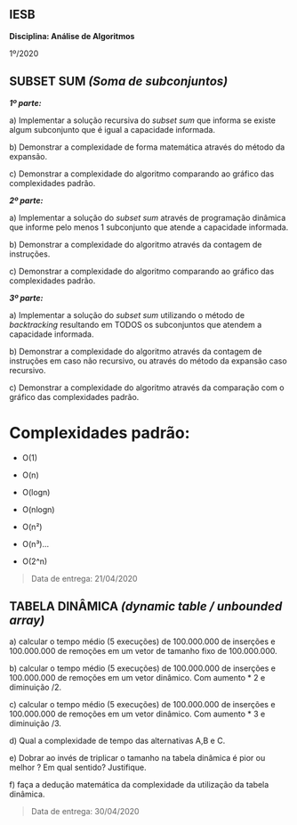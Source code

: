 ## IESB
**Disciplina: Análise de Algoritmos**

1º/2020

## SUBSET SUM *(Soma de subconjuntos)*
  

 ***1º parte:***

a) Implementar a solução recursiva do *subset sum* que informa se existe algum subconjunto que é igual a capacidade informada.

b) Demonstrar a complexidade de forma matemática através do método da expansão.

c) Demonstrar a complexidade do algoritmo comparando ao gráfico das complexidades padrão.

 ***2º parte:***

a) Implementar a solução do *subset sum* através de programação dinâmica que informe pelo menos 1 subconjunto que atende a capacidade informada.

b) Demonstrar a complexidade do algoritmo através da contagem de instruções.

c) Demonstrar a complexidade do algoritmo comparando ao gráfico das complexidades padrão.

 ***3º parte:***

a) Implementar a solução do *subset sum* utilizando o método de *backtracking* resultando em TODOS os subconjuntos que atendem a capacidade informada.

b) Demonstrar a complexidade do algoritmo através da contagem de instruções em caso não recursivo, ou através do método da expansão caso recursivo.

c) Demonstrar a complexidade do algoritmo através da comparação com o gráfico das complexidades padrão.

# Complexidades padrão:

 - O(1)

 - O(n)

 - O(logn)

 - O(nlogn)

 - O(n²)

 - O(n³)...

 - O(2^n)

> Data de entrega: 21/04/2020


## TABELA DINÂMICA *(dynamic table / unbounded array)*

a) calcular o tempo médio (5 execuções) de 100.000.000 de inserções e 100.000.000 de remoções em um vetor de tamanho fixo de 100.000.000.

b) calcular o tempo médio (5 execuções) de 100.000.000 de inserções e 100.000.000 de remoções em um vetor dinâmico. Com aumento * 2 e diminuição /2.

c) calcular o tempo médio (5 execuções) de 100.000.000 de inserções e 100.000.000 de remoções em um vetor dinâmico. Com aumento * 3 e diminuição /3.

d) Qual a complexidade de tempo das alternativas A,B e C.

e) Dobrar ao invés de triplicar o tamanho  na tabela dinâmica é pior ou melhor ? Em qual sentido? Justifique.

f) faça a dedução matemática da complexidade da utilização da tabela dinâmica.

> Data de entrega: 30/04/2020
